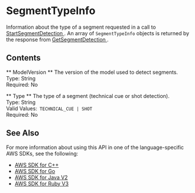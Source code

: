 # SegmentTypeInfo<a name="API_SegmentTypeInfo"></a>

Information about the type of a segment requested in a call to [ StartSegmentDetection ](API_StartSegmentDetection.md)\. An array of `SegmentTypeInfo` objects is returned by the response from [ GetSegmentDetection ](API_GetSegmentDetection.md)\.

## Contents<a name="API_SegmentTypeInfo_Contents"></a>

 ** ModelVersion **   <a name="rekognition-Type-SegmentTypeInfo-ModelVersion"></a>
The version of the model used to detect segments\.  
Type: String  
Required: No

 ** Type **   <a name="rekognition-Type-SegmentTypeInfo-Type"></a>
The type of a segment \(technical cue or shot detection\)\.  
Type: String  
Valid Values:` TECHNICAL_CUE | SHOT`   
Required: No

## See Also<a name="API_SegmentTypeInfo_SeeAlso"></a>

For more information about using this API in one of the language\-specific AWS SDKs, see the following:
+  [ AWS SDK for C\+\+](https://docs.aws.amazon.com/goto/SdkForCpp/rekognition-2016-06-27/SegmentTypeInfo) 
+  [ AWS SDK for Go](https://docs.aws.amazon.com/goto/SdkForGoV1/rekognition-2016-06-27/SegmentTypeInfo) 
+  [ AWS SDK for Java V2](https://docs.aws.amazon.com/goto/SdkForJavaV2/rekognition-2016-06-27/SegmentTypeInfo) 
+  [ AWS SDK for Ruby V3](https://docs.aws.amazon.com/goto/SdkForRubyV3/rekognition-2016-06-27/SegmentTypeInfo) 